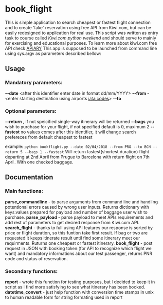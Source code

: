 # book_flight

This is simple application to search cheapest or fastest flight connection and to create 'fake'
reservation using free API from  Kiwi.com, but can be easily redesigned to application for real use. 
This script was written as entry task to course called _Kiwi.com_ _python_ _weekend_
and should serve to mainly for exercising and educational purposes. To learn more about kiwi.com free API check
[APIARY](https://skypickerpublicapi.docs.apiary.io/#reference/flights) This app is supposed to be launched from command line
using sys.argv as parameters described bellow:

## Usage

### Mandatory parameters:
**--date** <after this identifier enter date in format dd/mm/YYYY>
**--from** - <enter starting destination using airports [iata codes](https://en.wikipedia.org/wiki/IATA_airport_code)>
**--to** <final destination in iatacode>

### Optional parameters:
**--return** <number of nights you wish to spent in destination>, if not speicified single-way itinerary will be returned
**--bags** <number of checked baggage> you wish to purchase for your flight, if not specified default is 0, maximum 2
**--fastest** no values comes after this identifier, it will change search prefereces from default cheapest to fastest

example:
```python bookflight.py --date 02/04/2018 --from PRG --to BCN --return 5 --bags 1 --fastest```
Will return fastest(shortest duration) flight departing at 2nd April from Prugue to Barcelona with return flight on 7th April.
With one checked baggage.

## Documentation

### Main functions:
**parse_commandline** - to parse arguments from command line and handling potentional errors caused by wrong user inputs.
Returns dictionary with keys:values prepared for payload and number of baggage user wish to purchase.
**parse_payload** - parse payload to meet APIs requirements and add rest of parameters to get desired response from Kiwi.com API.
**search_flight** - thanks to full using API features our response is sorted by price or flight duration, so this funtion take first result.
If bag or  two are requested it keeps itinerate result until find some itinerary meet our requirments. Ruturns one cheapest or fastest
itinerary.
**book_flight** - post request in JSON with booking token (for API to recognize which flight we want) and mandatory informations about
our test passenger, returns PNR code and status of reservation.

### Secondary functions:
**report** - wrote this function for testing purposes, but I decided to keep it in script as I find more satisfying to see what itinerary
has been booked.
**datetime_convert** - just help function with conversion time stamps in unix to human readable form for string formating used in report
